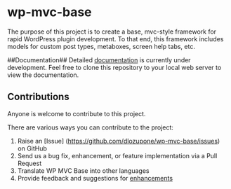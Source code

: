wp-mvc-base
===========

The purpose of this project is to create a base, mvc-style framework for rapid WordPress plugin development. To that end, this framework includes models for custom post types, metaboxes, screen help tabs, etc.

##Documentation##
Detailed [documentation](https://github.com/dlozupone/wp-mvc-base-docs) is currently under development. Feel free to clone this repository to your local web server to view the documentation.

## Contributions ##
Anyone is welcome to contribute to this project.

There are various ways you can contribute to the project:

1. Raise an [Issue] (https://github.com/dlozupone/wp-mvc-base/issues) on GitHub
2. Send us a bug fix, enhancement, or feature implementation via a Pull Request
3. Translate WP MVC Base into other languages
4. Provide feedback and suggestions for [enhancements](https://github.com/easydigitaldownloads/Easy-Digital-Downloads/issues?direction=desc&labels=Enhancement&page=1&sort=created&state=open)